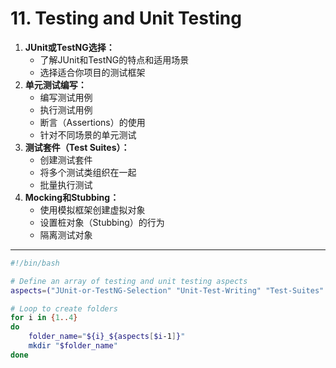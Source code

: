 # 11. Testing and Unit Testing

1.  **JUnit或TestNG选择：**
    -   了解JUnit和TestNG的特点和适用场景
    -   选择适合你项目的测试框架
2.  **单元测试编写：**
    -   编写测试用例
    -   执行测试用例
    -   断言（Assertions）的使用
    -   针对不同场景的单元测试
3.  **测试套件（Test Suites）：**
    -   创建测试套件
    -   将多个测试类组织在一起
    -   批量执行测试
4.  **Mocking和Stubbing：**
    -   使用模拟框架创建虚拟对象
    -   设置桩对象（Stubbing）的行为
    -   隔离测试对象

---

``` sh title="生成对应文件目录的 sh 脚本"
#!/bin/bash

# Define an array of testing and unit testing aspects
aspects=("JUnit-or-TestNG-Selection" "Unit-Test-Writing" "Test-Suites" "Mocking-and-Stubbing")

# Loop to create folders
for i in {1..4}
do
    folder_name="${i}_${aspects[$i-1]}"
    mkdir "$folder_name"
done

```

